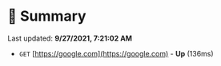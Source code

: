 # 📖 Summary
Last updated: **9/27/2021, 7:21:02 AM**

- `GET` [https://google.com](https://google.com) - **Up** (136ms)
